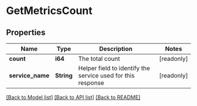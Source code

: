 # GetMetricsCount

## Properties

Name | Type | Description | Notes
------------ | ------------- | ------------- | -------------
**count** | **i64** | The total count | [readonly]
**service_name** | **String** | Helper field to identify the service used for this response | [readonly]

[[Back to Model list]](../README.md#documentation-for-models) [[Back to API list]](../README.md#documentation-for-api-endpoints) [[Back to README]](../README.md)


